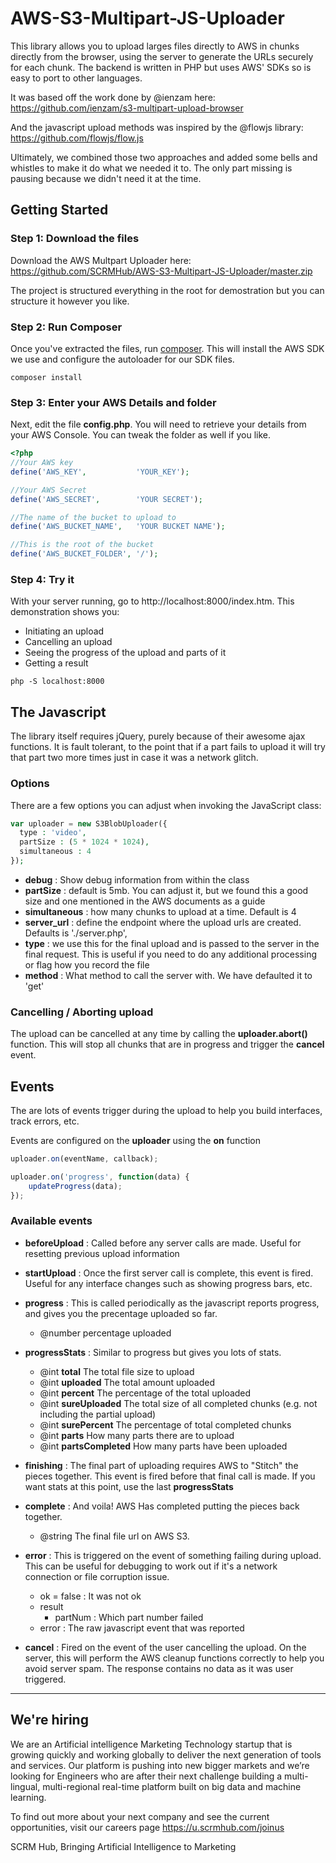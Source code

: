 # AWS-S3-Multipart-JS-Uploader
This library allows you to upload larges files directly to AWS in chunks directly from the browser, using the server to generate the URLs securely for each chunk. The backend is written in PHP but uses AWS' SDKs so is easy to port to other languages.

It was based off the work done by @ienzam here: 
https://github.com/ienzam/s3-multipart-upload-browser

And the javascript upload methods was inspired by the @flowjs library:
https://github.com/flowjs/flow.js

Ultimately, we combined those two approaches and added some bells and whistles to make it do what we needed it to. The only part missing is pausing because we didn't need it at the time.


## Getting Started ###

### Step 1: Download the files ###
Download the AWS Multpart Uploader here:
https://github.com/SCRMHub/AWS-S3-Multipart-JS-Uploader/master.zip

The project is structured everything in the root for demostration but you can structure it however you like.

### Step 2: Run Composer ###
Once you've extracted the files, run [composer](https://getcomposer.org/doc/00-intro.md#installation-linux-unix-osx). This will install the AWS SDK we use and configure the autoloader for our SDK files.
```shell
composer install
```

### Step 3: Enter your AWS Details and folder ###
Next, edit the file **config.php**. You will need to retrieve your details from your AWS Console. You can tweak the folder as well if you like.

```php
<?php
//Your AWS key
define('AWS_KEY',           'YOUR_KEY');

//Your AWS Secret
define('AWS_SECRET',        'YOUR SECRET');

//The name of the bucket to upload to
define('AWS_BUCKET_NAME',   'YOUR BUCKET NAME');

//This is the root of the bucket
define('AWS_BUCKET_FOLDER', '/');
```

### Step 4: Try it ###
With your server running, go to http://localhost:8000/index.htm.
This demonstration shows you:
- Initiating an upload
- Cancelling an upload
- Seeing the progress of the upload and parts of it
- Getting a result

```shell
php -S localhost:8000
```

## The Javascript ##
The library itself requires jQuery, purely because of their awesome ajax functions. It is fault tolerant, to the point that if a part fails to upload it will try that part two more times just in case it was a network glitch.

### Options ##
There are a few options you can adjust when invoking the JavaScript class:
```php
var uploader = new S3BlobUploader({
  type : 'video',
  partSize : (5 * 1024 * 1024),
  simultaneous : 4
});
```

- **debug**         : Show debug information from within the class
- **partSize**      : default is 5mb. You can adjust it, but we found this a good size and one mentioned in the AWS documents as a guide
- **simultaneous**  : how many chunks to upload at a time. Default is 4
- **server_url**    : define the endpoint where the upload urls are created. Defaults is './server.php',
- **type**          : we use this for the final upload and is passed to the server in the final request. This is useful if you need to do any additional processing or flag how you record the file
- **method**        : What method to call the server with. We have defaulted it to 'get'

### Cancelling / Aborting upload ###
The upload can be cancelled at any time by calling the **uploader.abort()** function. This will stop all chunks that are in progress and trigger the **cancel** event.


## Events ##
The are lots of events trigger during the upload to help you build interfaces, track errors, etc.

Events are configured on the **uploader** using the **on** function
```javascript
uploader.on(eventName, callback);

uploader.on('progress', function(data) {
    updateProgress(data);
});
```

### Available events ###
- **beforeUpload** : Called before any server calls are made.
Useful for resetting previous upload information

- **startUpload** : Once the first server call is complete, this event is fired.
Useful for any interface changes such as showing progress bars, etc.

- **progress** : This is called periodically as the javascript reports progress, and gives you the precentage uploaded so far.
  - @number percentage uploaded

- **progressStats** : Similar to progress but gives you lots of stats.
  - @int **total**          The total file size to upload
  - @int **uploaded**       The total amount uploaded
  - @int **percent**        The percentage of the total uploaded
  - @int **sureUploaded**   The total size of all completed chunks (e.g. not including the partial upload)
  - @int **surePercent**    The percentage of total completed chunks
  - @int **parts**          How many parts there are to upload
  - @int **partsCompleted** How many parts have been uploaded

- **finishing** : The final part of uploading requires AWS to "Stitch" the pieces together. This event is fired before that final call is made. If you want stats at this point, use the last **progressStats**

- **complete** : And voila! AWS Has completed putting the pieces back together.
  - @string The final file url on AWS S3.

- **error** : This is triggered on the event of something failing during upload. This can be useful for debugging to work out if it's a network connection or file corruption issue.
  - ok = false : It was not ok
  - result
    - partNum : Which part number failed
  - error : The raw javascript event that was reported

- **cancel** : Fired on the event of the user cancelling the upload. On the server, this will perform the AWS cleanup functions correctly to help you avoid server spam. The response contains no data as it was user triggered.


---
## We're hiring ##
We are an Artificial intelligence Marketing Technology startup that is growing quickly and working globally to deliver the next generation of tools and services. Our platform is pushing into new bigger markets and we’re looking for Engineers who are after their next challenge building a multi-lingual, multi-regional real-time platform built on big data and machine learning.

To find out more about your next company and see the current opportunities, visit our careers page
https://u.scrmhub.com/joinus

SCRM Hub, Bringing Artificial Intelligence to Marketing
